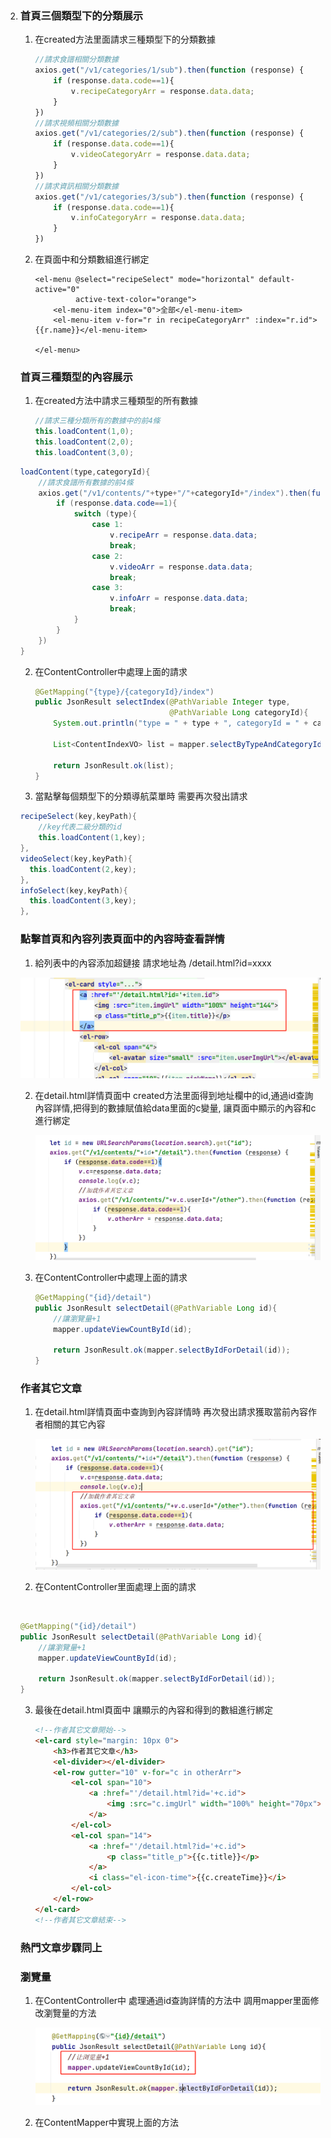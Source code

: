 2. ### 首頁三個類型下的分類展示

   1. 在created方法里面請求三種類型下的分類數據

      ```javascript
      //請求食譜相關分類數據
      axios.get("/v1/categories/1/sub").then(function (response) {
          if (response.data.code==1){
              v.recipeCategoryArr = response.data.data;
          }
      })
      //請求視頻相關分類數據
      axios.get("/v1/categories/2/sub").then(function (response) {
          if (response.data.code==1){
              v.videoCategoryArr = response.data.data;
          }
      })
      //請求資訊相關分類數據
      axios.get("/v1/categories/3/sub").then(function (response) {
          if (response.data.code==1){
              v.infoCategoryArr = response.data.data;
          }
      })
      ```
   
   2. 在頁面中和分類數組進行綁定
   
      ```
      <el-menu @select="recipeSelect" mode="horizontal" default-active="0"
               active-text-color="orange">
          <el-menu-item index="0">全部</el-menu-item>
          <el-menu-item v-for="r in recipeCategoryArr" :index="r.id">{{r.name}}</el-menu-item>
      
      </el-menu>
      ```
   
   ### 首頁三種類型的內容展示
   
   1. 在created方法中請求三種類型的所有數據
   
      ```java
      //請求三種分類所有的數據中的前4條
      this.loadContent(1,0);
      this.loadContent(2,0);
      this.loadContent(3,0);
      ```
   
   ```java
   loadContent(type,categoryId){
       //請求食譜所有數據的前4條
       axios.get("/v1/contents/"+type+"/"+categoryId+"/index").then(function (response) {
           if (response.data.code==1){
               switch (type){
                   case 1:
                       v.recipeArr = response.data.data;
                       break;
                   case 2:
                       v.videoArr = response.data.data;
                       break;
                   case 3:
                       v.infoArr = response.data.data;
                       break;
               }
           }
       })
   }
   ```
   
    2. 在ContentController中處理上面的請求 
   
       ```java
       @GetMapping("{type}/{categoryId}/index")
       public JsonResult selectIndex(@PathVariable Integer type,
                                     @PathVariable Long categoryId){
           System.out.println("type = " + type + ", categoryId = " + categoryId);
       
           List<ContentIndexVO> list = mapper.selectByTypeAndCategoryId(type,categoryId);
       
           return JsonResult.ok(list);
       }
       ```
   
   3. 當點擊每個類型下的分類導航菜單時 需要再次發出請求 
   
   	
   
   ```java
   recipeSelect(key,keyPath){
       //key代表二級分類的id
       this.loadContent(1,key);
   },
   videoSelect(key,keyPath){
     this.loadContent(2,key);
   },
   infoSelect(key,keyPath){
     this.loadContent(3,key);
   },
   ```
   
   
   
   
   
   ### 點擊首頁和內容列表頁面中的內容時查看詳情
   
   1. 給列表中的內容添加超鏈接 請求地址為 /detail.html?id=xxxx
   
   ![image-20230715164346494](images/image-20230715164346494.png)
   
   2. 在detail.html詳情頁面中 created方法里面得到地址欄中的id,通過id查詢內容詳情,把得到的數據賦值給data里面的c變量, 讓頁面中顯示的內容和c進行綁定
   
      ![image-20230715164414394](images/image-20230715164414394.png)
   
   3. 在ContentController中處理上面的請求
   
      ```java
      @GetMapping("{id}/detail")
      public JsonResult selectDetail(@PathVariable Long id){
          //讓瀏覽量+1
          mapper.updateViewCountById(id);
      
          return JsonResult.ok(mapper.selectByIdForDetail(id));
      }
      ```
   
   ### 作者其它文章
   
   1. 在detail.html詳情頁面中查詢到內容詳情時 再次發出請求獲取當前內容作者相關的其它內容
   
      ![image-20230715164455088](images/image-20230715164455088.png)
   
   2. 在ContentController里面處理上面的請求
   
   	​	
   
   ```java
   @GetMapping("{id}/detail")
   public JsonResult selectDetail(@PathVariable Long id){
       //讓瀏覽量+1
       mapper.updateViewCountById(id);
   
       return JsonResult.ok(mapper.selectByIdForDetail(id));
   }
   ```
   
   3. 最後在detail.html頁面中 讓顯示的內容和得到的數組進行綁定  
   
      ```html
      <!--作者其它文章開始-->
      <el-card style="margin: 10px 0">
          <h3>作者其它文章</h3>
          <el-divider></el-divider>
          <el-row gutter="10" v-for="c in otherArr">
              <el-col span="10">
                  <a :href="'/detail.html?id='+c.id">
                      <img :src="c.imgUrl" width="100%" height="70px">
                  </a>
              </el-col>
              <el-col span="14">
                  <a :href="'/detail.html?id='+c.id">
                      <p class="title_p">{{c.title}}</p>
                  </a>
                  <i class="el-icon-time">{{c.createTime}}</i>
              </el-col>
          </el-row>
      </el-card>
      <!--作者其它文章結束-->
      ```
   
   ### 熱門文章步驟同上
   
   
   
   ### 瀏覽量
   
   1. 在ContentController中 處理通過id查詢詳情的方法中 調用mapper里面修改瀏覽量的方法
   
      ![image-20230715164823189](images/image-20230715164823189.png)
   
   2. 在ContentMapper中實現上面的方法
